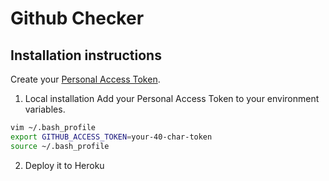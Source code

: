 # Github Checker

## Installation instructions
Create your [Personal Access Token](https://github.com/settings/tokens).


1. Local installation
Add your Personal Access Token to your environment variables.
```bash
vim ~/.bash_profile
export GITHUB_ACCESS_TOKEN=your-40-char-token
source ~/.bash_profile
```


2. Deploy it to Heroku


